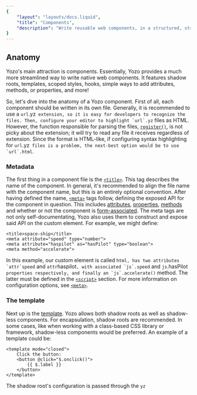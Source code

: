 ```yaml
---
{
	"layout": "layouts/docs.liquid",
	"title": "Components",
	"description": "Write reusable web components, in a structured, straight-foward format, with features ranging from inline template logic to fine-grained reactivity."
}
---
```


## Anatomy

Yozo's main attraction is components. Essentially, Yozo provides a much more streamlined way to write native web components. It features shadow roots, templates, scoped styles, hooks, simple ways to add attributes, methods, or properties, and more!

So, let's dive into the anatomy of a Yozo component. First of all, each component should be written in its own file. Generally, it is recommended to use a `url`.yz`` extension, so it is easy for developers to recognize the files. Then, configure your editor to highlight `url`.yz`` files as HTML. However, the function responsible for parsing the files, [`register()`](/docs/register/), is not picky about the extension; it will try to read any file it receives regardless of extension. Since the format is HTML-like, if configuring syntax highlighting for `url`.yz`` files is a problem, the next-best option would be to use `url`.html``.

### Metadata

The first thing in a component file is the [`<title>`](/docs/components/title/). This tag describes the name of the component. In general, it's recommended to align the file name with the component name, but this is an entirely optional convention. After having defined the name, [`<meta>`](/docs/components/meta/) tags follow, defining the exposed API for the component in question. This includes [attributes](/docs/components/meta/attribute/), [properties](/docs/components/meta/property/), [methods](/docs/components/meta/method/) and whether or not the component is [form-associated](/docs/components/meta/form-associated/). The meta tags are not only self-documentating, Yozo also uses them to construct and expose said API on the custom element. For example, we might define:

```yz
<title>space-ship</title>
<meta attribute="speed" type="number">
<meta attribute="haspilot" as="hasPilot" type="boolean">
<meta method="accelerate">
```

In this example, our custom element is called `html`<space-ship>``, has two attributes `attr`speed`` and `attr`haspilot``, with associated `js`.speed`` and `js`.hasPilot`` properties respectively, and finally an `js`.accelerate()`` method. The latter must be defined in the [`<script>`](/docs/script/) section. For more information on configuration options, see [`<meta>`](/docs/components/meta/).

### The template

Next up is the [template](/docs/components/template/). Yozo allows both shadow roots as well as shadow-less components. For encapsulation, shadow roots are recommended. In some cases, like when working with a class-based CSS library or framework, shadow-less components would be preferred. An example of a template could be:

```yz
<template mode="closed">
	Click the button:
	<button @click="$.onclick()">
		{{ $.label }}
	</button>
</template>
```

The shadow root's configuration is passed through the `yz`<template>``'s attributes, and the template's body is put into the shadow root. When using shadow-less components, leave out the `yz`<template>``'s attributes, and the template's content will be inserted once the component connects to the DOM. Inside the template, there are a variety of helpful shorthands to add some life to the components, ranging from basic things like an [`{{ inline }}`](/docs/components/template/inline/) expression, to [conditions](/docs/components/template/if-else/), to [event listeners](/docs/components/template/events/) and of course [reactive attributes](/docs/components/template/attributes/) and [properties](/docs/components/template/properties/). For more detailed explanations on the template syntax, see [`<template>`](/docs/components/template/).

### Logic

Component logic is written inside a [`<script>`](/docs/components/script/) tag. Inside this `yz`<script>`` tag, there are a few "magically" imported variables. First and foremost, most of Yozo's helpers (such as [`when()`](/docs/when/), [`effect()`](/docs/effect/), and more). The [`connected()`](/docs/components/connected/) and [`disconnected()`](/docs/components/disconnected/) hooks are also directly available, and represet the native `connectedCallback()` and `disconnectedCallback()` that custom elements have. There is also a function [`query()`](/docs/components/query/) for a straight-foward way to access the elements in your template. Last, but not least, there is [`$`](/docs/components/$/); the state object tied to the component instance. Some of the properties on the `js`$`` object are exposed by the custom element itself, but only if described so in the metadata. For example, defining a function `js`$.doThing()`` itself will allow it to be used inside the template, but not expose it to the "outside" (i.e. `js`myComponent.doThing`` remains `js`undefined``). However, adding `yz`<meta method="doThing">`` subsequently exposes it, and `js`myComponent.doThing`` suddenly is defined. For an in-depth look at what's possible in `yz`<script>`` sections, see [`<script>`](/docs/components/script/).

### Styles

Writing component styles in Yozo components is much like writing styles in a regular HTML document. The [`<style>`](/docs/components/style/) tag is used to write CSS into. Whether or not the styles are scoped depends on whether a shadow root has been specified (on the component's `yz`<template>`` element). If that's the case, then web component related CSS selectors such as `sel`:host`` can be used; if there is no shadow root, then the styles written there are "global", i.e. apply to any context the element is used in. For a complete description on component styles, see [`<style>`](/docs/components/style/).

## Examples

To demonstrate the power of Yozo components, we'll have a look at some variations of a basic `tag`click-counter`` component; a component that renders a single button, and counts the amount of times it's being clicked.

### Reccommended

First, we'll go through the recommended way of approaching this component:

```yz
<title>click-counter</title>
<meta attribute="amount" type="number">
<meta method="reset">

<template mode="closed">
	<button @click="$.amount++">
		{{ $.amount }} clicks
	</button>
</template>
<script>
$.reset = () => $.amount = 0;
</script>
<style>
:host {
	display: block;
}
button {
	padding: .75rem 1.5rem;
	cursor: pointer;
}
</style>
```

Just by looking at the metadata in the first three lines of the component, we know how to use it; it's called `html`<click-counter>``, it has one attribute (the `attr`amount`` attribute) which represents a number, as well as a `js`.reset()`` method.

Diving into the actual component structure, we see it has a closed shadow root (from `attr`mode="closed"``), with a single element in its template, a `yz`<button>``. Upon clicking the button (`attr`@click``), the `js`.amount`` property is incremented. This property is a number, as specified, and reactively tied to the attribute, meaning the attribute says in sync with the property at all times. Inside the button, we render the amount of clicks as text. Next up, at the script section, we define the `js`.reset()`` method, which is exposed to the outside through being defined in a `yz`<meta>`` tag. Lastly, there's some (scoped) styling. The `sel`:host`` selector is a web components feature; inside a shadow root, it refers to the shadow host; in this case, the `html`<click-counter>`` element itself.

### Manual updates

As an additional excercise, let's write the same component with a static template. Then, we'll add the interactivity manually in the `yz`<script>``. For brevity, the styles are left out (they would be identical to the previous example).

```yz
<title>click-counter</title>
<meta attribute="amount" type="number">
<meta method="reset">

<template mode="closed">
	<button>0 clicks</button>
</template>
<script>
const button = query('button');

$.reset = () => $.amount = 0;

connected(() => {
	when(button).clicks().then(() => {
		$.amount++;
	});
});

connected(() => {
	effect(() => {
		button.textContent = `${ $.amount } clicks`;
	});
});
</script>
```

The template has been simplified to its bare bones, only containing a simple button and some placeholder text. First, we get a reference to the button through the [`query()`](/docs/components/query/) function.

Then, to replace the `attr`@click`` expression, we set up the first [`connected()`](/docs/components/connected/) hook. Only when the component is connected do we want this click handler set up (and this is what `attr`@click`` does, internally, too). To set up the handler, we use [`when()`](/docs/when/), since it is monitored and therefore is taken down by the `js`connected()`` hook whenever the component disconnects. If we'd have used `js`.addEventListener()``, then repeatedly connecting (and disconnecting) the custom element would set up additional listeners, without ever taking older ones down.

For the `yz`{{ $.amount }}`` expression, we'll set up an [`effect()`](/docs/effect/), since they allow us to describe an update with implicit dependencies. In this case, we simply set the button's `js`.textContent`` to the correct expression. The effect sees that the `js`$.amount`` variable is being accessed, and therefore re-runs the effect whenever `js`$.amount`` changes. Since there's not much of a point to updating the text for disconnected components, we wrap the `js`effect()`` with another `js`connected()`` hook. Since effects, much like the `js`when()`` call, are monitored, the connected callback takes it down whenever the custom element disconnects.

## See also

- [`register()`](/docs/register/)
- [`<title>`](/docs/components/title/)
- [`<meta>`](/docs/components/meta/)
- [`<template>`](/docs/components/template/)
- [`<script>`](/docs/components/script/)
- [`<style>`](/docs/components/style/)
